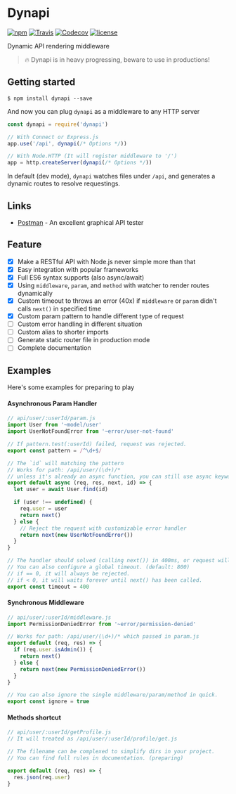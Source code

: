 Dynapi
======

[![npm](https://img.shields.io/npm/v/dynapi.svg)](https://www.npmjs.com/package/dynapi)
[![Travis](https://img.shields.io/travis/shirohana/dynapi.svg)](https://www.npmjs.com/package/dynapi)
[![Codecov](https://img.shields.io/codecov/c/github/shirohana/dynapi/dev.svg)](https://codecov.io/gh/shirohana/dynapi/branch/dev)
[![license](https://img.shields.io/github/license/shirohana/dynapi.svg)](https://www.npmjs.com/package/dynapi)

Dynamic API rendering middleware

> :fire: Dynapi is in heavy progressing, beware to use in productions!

Getting started
---------------

```
$ npm install dynapi --save
```

And now you can plug `dynapi` as a middleware to any HTTP server

```javascript
const dynapi = require('dynapi')

// With Connect or Express.js
app.use('/api', dynapi(/* Options */))

// With Node.HTTP (It will register middleware to '/')
app = http.createServer(dynapi(/* Options */))
```

In default (dev mode), `dynapi` watches files under `/api`, and generates a dynamic routes to resolve requestings.

Links
-----

- [Postman](https://www.getpostman.com/) - An excellent graphical API tester

Feature
-------

- [x] Make a RESTful API with Node.js never simple more than that
- [x] Easy integration with popular frameworks
- [x] Full ES6 syntax supports (also async/await)
- [x] Using `middleware`, `param`, and `method` with watcher to render routes dynamically
- [x] Custom timeout to throws an error (40x) if `middleware` or `param` didn't calls `next()` in specified time
- [x] Custom param pattern to handle different type of request
- [ ] Custom error handling in different situation
- [ ] Custom alias to shorter imports
- [ ] Generate static router file in production mode
- [ ] Complete documentation

Examples
--------

Here's some examples for preparing to play

#### Asynchronous Param Handler

```javascript
// api/user/:userId/param.js
import User from '~model/user'
import UserNotFoundError from '~error/user-not-found'

// If pattern.test(:userId) failed, request was rejected.
export const pattern = /^\d+$/

// The `id` will matching the pattern
// Works for path: /api/user/(\d+)/*
// unless it's already an async function, you can still use async keyword to use await in your code.
export default async (req, res, next, id) => {
  let user = await User.find(id)

  if (user !== undefined) {
    req.user = user
    return next()
  } else {
    // Reject the request with customizable error handler
    return next(new UserNotFoundError())
  }
}

// The handler should solved (calling next()) in 400ms, or request will be rejected.
// You can also configure a global timeout. (default: 800)
// if == 0, it will always be rejected.
// if < 0, it will waits forever until next() has been called.
export const timeout = 400
```

#### Synchronous Middleware

```javascript
// api/user/:userId/middleware.js
import PermissionDeniedError from '~error/permission-denied'

// Works for path: /api/user/(\d+)/* which passed in param.js
export default (req, res) => {
  if (req.user.isAdmin()) {
    return next()
  } else {
    return next(new PermissionDeniedError())
  }
}

// You can also ignore the single middleware/param/method in quick.
export const ignore = true
```

#### Methods shortcut

```javascript
// api/user/:userId/getProfile.js
// It will treated as /api/user/:userId/profile/get.js

// The filename can be complexed to simplify dirs in your project.
// You can find full rules in documentation. (preparing)

export default (req, res) => {
  res.json(req.user)
}
```
